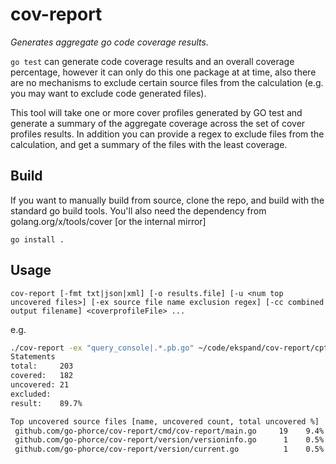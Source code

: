 # cov-report

_Generates aggregate go code coverage results._

`go test` can generate code coverage results and an overall coverage percentage, however it can
only do this one package at at time, also there are no mechanisms to exclude certain source
files from the calculation (e.g. you may want to exclude code generated files).

This tool will take one or more cover profiles generated by GO test and generate a summary
of the aggregate coverage across the set of cover profiles results. In addition you can
provide a regex to exclude files from the calculation, and get a summary of the files with
the least coverage.

## Build

If you want to manually build from source, clone the repo, and build with the standard go build tools.
You'll also need the dependency from golang.org/x/tools/cover [or the internal mirror]

`go install .`

## Usage

`cov-report [-fmt txt|json|xml] [-o results.file] [-u <num top uncovered files>] [-ex source file name exclusion regex] [-cc combined output filename] <coverprofileFile> ...`

e.g.

```.sh
./cov-report -ex "query_console|.*.pb.go" ~/code/ekspand/cov-report/cpt.out ~/code/ekspand/cov-report/cp.out
Statements
total:     203
covered:   182
uncovered: 21
excluded:
result:    89.7%

Top uncovered source files [name, uncovered count, total uncovered %]
 github.com/go-phorce/cov-report/cmd/cov-report/main.go     19    9.4%
 github.com/go-phorce/cov-report/version/versioninfo.go      1    0.5%
 github.com/go-phorce/cov-report/version/current.go          1    0.5%

```

